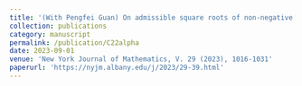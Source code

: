 ```yaml
---
title: '(With Pengfei Guan) On admissible square roots of non-negative \\(C^{2,2\alpha}\\) functions'
collection: publications
category: manuscript
permalink: /publication/C22alpha
date: 2023-09-01
venue: 'New York Journal of Mathematics, V. 29 (2023), 1016-1031'
paperurl: 'https://nyjm.albany.edu/j/2023/29-39.html'
---
```




